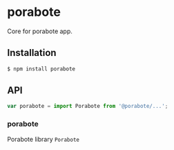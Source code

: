 # porabote

Core for porabote app.

## Installation

```sh
$ npm install porabote
```

## API

```js
var porabote = import Porabote from '@porabote/...';
```

### porabote

Porabote library `Porabote` 